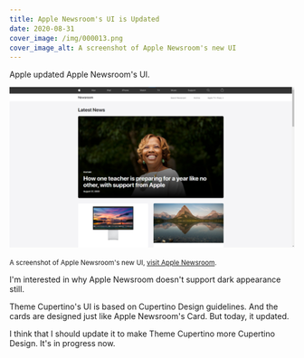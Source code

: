 ```yaml
---
title: Apple Newsroom's UI is Updated
date: 2020-08-31
cover_image: /img/000013.png
cover_image_alt: A screenshot of Apple Newsroom's new UI
---
```


Apple updated Apple Newsroom's UI.

<!-- more -->

<img src="/img/000013.png" alt="A screenshot of Apple Newsroom's new UI">

<small>A screenshot of Apple Newsroom's new UI, <a href="https://www.apple.com/newsroom/">visit Apple Newsroom</a>.</small>

I'm interested in why Apple Newsroom doesn't support dark appearance still.

Theme Cupertino's UI is based on Cupertino Design guidelines. And the cards are designed just like Apple Newsroom's Card. But today, it updated.

I think that I should update it to make Theme Cupertino more Cupertino Design. It's in progress now.
